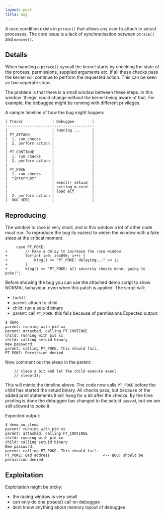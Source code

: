 ```yaml
---
layout: post
title: bug
---
```

A race condition exists in `ptrace()` that allows any user to attach to setuid processes. The core issue is a lack of synchronisation between `ptrace()` and `execve()`.

## Details
When handling a `ptrace()` syscall the kernel starts by checking the state of the process, permissions, supplied arguments etc. If all these checks pass the kernel will continue to perform the requested action. This can be seen as two seperate steps.

The problem is that there is a small window between these steps. In this window 'things' could change without the kernel being aware of that. For example, the debuggee might be running with different privileges.

A sample timeline of how the bug might happen:
```
| Tracer             | Debuggee        |
----------------------------------------
|                    | running ...     |
| PT_ATTACH          |                 |
|  1. run checks     |                 |
|  2. perform action |                 |
|                    |                 |
| PT_CONTINUE        |                 |
|  1. run checks     |                 |
|  2. perform action |                 |
|                    |                 |
| PT_POKE            |                 |
|  1. run checks     |                 |
|  *interrupt*       |                 |
|                    | execl() setuid  |
|                    | setting m_euid  |
|                    | load elf        |
|  2. perform action |                 |
|  BUG HERE          |                 |
```
## Reproducing
The window to race is very small, and in this window a lot of other code must run. To reproduce the bug its easiest to widen the window with a fake sleep at the critical moment.

```
     case PT_POKE:
+        // Fake a delay to increase the race window
+        for(int i=0; i<4096; i++) {
+            klog() << "PT_POKE: delaying..." << i;
+        }
+        klog() << "PT_POKE: all security checks done, going to poke!";
```
Before showing the bug you can use the attached demo script to show NORMAL behaviour, even when this patch is applied. The script will:

- `fork()` 
- parent: attach to child
- child: run a setuid binary
- parent: call `PT_POKE`. this fails because of permissions
Expected output:

```
$ demo
parent: running with pid xx
parent: attached, calling PT_CONTINUE
child: running with pid xx
child: calling setuid binary
New password:
parent: calling PT_POKE. This should fail.
PT_POKE: Permission denied
```
Now comment out the sleep in the parent:

```
	// sleep a bit and let the child execute execl
	// sleep(3);
```
This will mimic the timeline above. The code now calls `PT_POKE` before the child has started the setuid binary. All checks pass, but because of the added print statements it will hang for a bit after the checks. By the time printing is done the debuggee has changed to the setuid `passwd`, but we are still allowed to poke it.

Expected output:

```
$ demo_no_sleep
parent: running with pid xx
parent: attached, calling PT_CONTINUE
child: running with pid xx
child: calling setuid binary
New password:
parent: calling PT_POKE. This should fail.
PT_POKE: Bad address                        <-- BUG: should be permission denied
```
## Exploitation
Exploitation might be tricky:

- the racing window is very small
- can only do one ptrace() call on debuggee
- dont know anything about memory layout of debuggee


